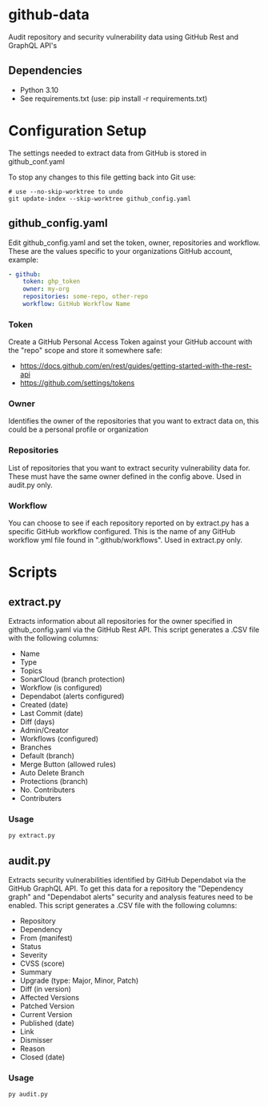 # github-data
Audit repository and security vulnerability data using GitHub Rest and GraphQL API's

## Dependencies
- Python 3.10
- See requirements.txt (use: pip install -r requirements.txt)

# Configuration Setup
The settings needed to extract data from GitHub is stored in github_conf.yaml

To stop any changes to this file getting back into Git use:
```
# use --no-skip-worktree to undo
git update-index --skip-worktree github_config.yaml
```
## github_config.yaml
Edit github_config.yaml and set the token, owner, repositories and workflow. These are the values specific to your organizations GitHub account, example:
```yaml
- github:
    token: ghp_token
    owner: my-org
    repositories: some-repo, other-repo
    workflow: GitHub Workflow Name
```
### Token
Create a GitHub Personal Access Token against your GitHub account with the "repo" scope and store it somewhere safe:
- https://docs.github.com/en/rest/guides/getting-started-with-the-rest-api
- https://github.com/settings/tokens
### Owner
Identifies the owner of the repositories that you want to extract data on, this could be a personal profile or organization
### Repositories
List of repositories that you want to extract security vulnerability data for. These must have the same owner defined in the config above. Used in audit.py only.
### Workflow
You can choose to see if each repository reported on by extract.py has a specific GitHub workflow configured. This is the name of any GitHub workflow yml file found in ".github/workflows". Used in extract.py only.  

# Scripts
## extract.py
Extracts information about all repositories for the owner specified in github_config.yaml via the GitHub Rest API. This script generates a .CSV file with the following columns:
- Name
- Type
- Topics
- SonarCloud (branch protection)
- Workflow (is configured)
- Dependabot (alerts configured)
- Created (date)
- Last Commit (date)
- Diff (days)
- Admin/Creator
- Workflows (configured)
- Branches
- Default (branch)
- Merge Button (allowed rules)
- Auto Delete Branch
- Protections (branch)
- No. Contributers
- Contributers
### Usage
```python
py extract.py
```

## audit.py
Extracts security vulnerabilities identified by GitHub Dependabot via the GitHub GraphQL API. To get this data for a repository the "Dependency graph" and "Dependabot alerts" security and analysis features need to be enabled. This script generates a .CSV file with the following columns:
- Repository
- Dependency
- From (manifest)
- Status
- Severity
- CVSS (score)
- Summary
- Upgrade (type: Major, Minor, Patch)
- Diff (in version)
- Affected Versions
- Patched Version
- Current Version
- Published (date)
- Link
- Dismisser
- Reason
- Closed (date)
### Usage
```python
py audit.py
```